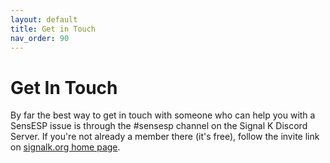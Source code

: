 ```yaml
---
layout: default
title: Get in Touch
nav_order: 90
---
```


# Get In Touch

By far the best way to get in touch with someone who can help you with a SensESP issue is through the #sensesp channel on the Signal K Discord Server. If you're not already a member there (it's free), follow the invite link on [signalk.org home page](https://signalk.org/).
